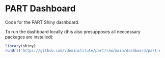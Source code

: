 PART Dashboard
==============

Code for the PART Shiny dashboard.

To run the dashboard locally (this also presupposes all neccessary packages are installed):

```r
library(shiny)
runUrl('https://github.com/vdeminstitute/part/raw/main/dashboard/part-dashboard.tar.gz')
```
